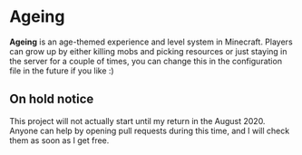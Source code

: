 # Ageing

**Ageing** is an age-themed experience and level system in Minecraft. Players can grow up by either killing mobs and picking resources or just staying in the server for a couple of times, you can change this in the configuration file in the future if you like :)

## On hold notice

This project will not actually start until my return in the August 2020. Anyone can help by opening pull requests during this time, and I will check them as soon as I get free.
